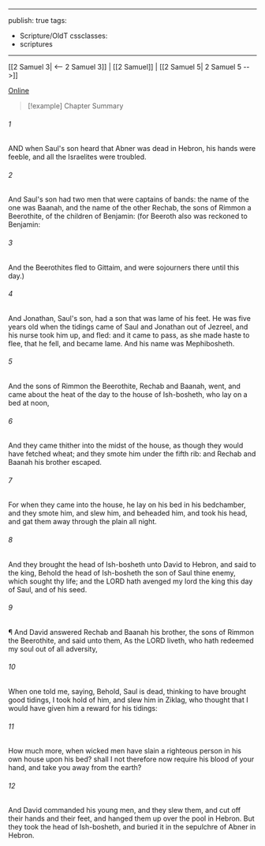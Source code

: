

---
publish: true
tags:
  - Scripture/OldT
cssclasses:
  - scriptures
---
[[2 Samuel 3| <-- 2 Samuel 3]] | [[2 Samuel]] | [[2 Samuel 5| 2 Samuel 5 -->]]

[Online](https://churchofjesuschrist.org/study/scriptures/ot/2-sam/4?lang=eng)

>[!example] Chapter Summary
>
###### 1
AND when Saul's son heard that Abner was dead in Hebron, his hands were feeble, and all the Israelites were troubled.
###### 2
And Saul's son had two men that were captains of bands: the name of the one was Baanah, and the name of the other Rechab, the sons of Rimmon a Beerothite, of the children of Benjamin: (for Beeroth also was reckoned to Benjamin:
###### 3
And the Beerothites fled to Gittaim, and were sojourners there until this day.)
###### 4
And Jonathan, Saul's son, had a son that was lame of his feet.  He was five years old when the tidings came of Saul and Jonathan out of Jezreel, and his nurse took him up, and fled: and it came to pass, as she made haste to flee, that he fell, and became lame.  And his name was Mephibosheth.
###### 5
And the sons of Rimmon the Beerothite, Rechab and Baanah, went, and came about the heat of the day to the house of Ish-bosheth, who lay on a bed at noon,
###### 6
And they came thither into the midst of the house, as though they would have fetched wheat; and they smote him under the fifth rib: and Rechab and Baanah his brother escaped.
###### 7
For when they came into the house, he lay on his bed in his bedchamber, and they smote him, and slew him, and beheaded him, and took his head, and gat them away through the plain all night.
###### 8
And they brought the head of Ish-bosheth unto David to Hebron, and said to the king, Behold the head of Ish-bosheth the son of Saul thine enemy, which sought thy life; and the LORD hath avenged my lord the king this day of Saul, and of his seed.
###### 9
¶ And David answered Rechab and Baanah his brother, the sons of Rimmon the Beerothite, and said unto them, As the LORD liveth, who hath redeemed my soul out of all adversity,
###### 10
When one told me, saying, Behold, Saul is dead, thinking to have brought good tidings, I took hold of him, and slew him in Ziklag, who thought that I would have given him a reward for his tidings:
###### 11
How much more, when wicked men have slain a righteous person in his own house upon his bed?  shall I not therefore now require his blood of your hand, and take you away from the earth?
###### 12
And David commanded his young men, and they slew them, and cut off their hands and their feet, and hanged them up over the pool in Hebron.  But they took the head of Ish-bosheth, and buried it in the sepulchre of Abner in Hebron.



